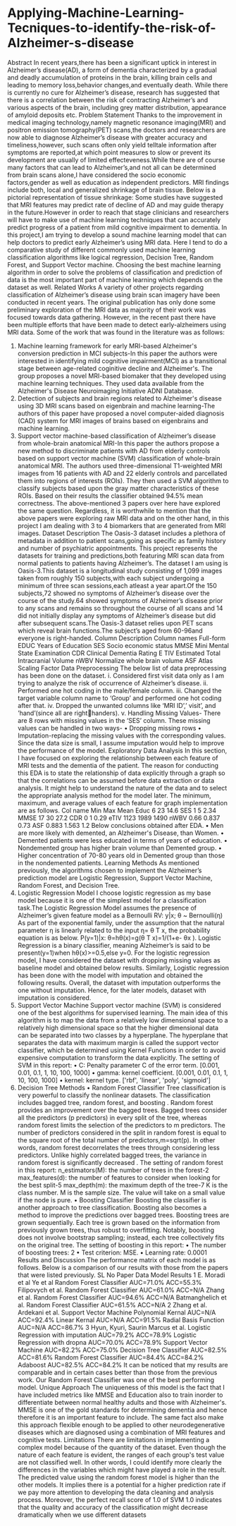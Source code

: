# Applying-Machine-Learning-Tecniques-to-identify-the-risk-of-Alzheimer-s-disease
Abstract
In recent years,there has been a significant uptick in interest in Alzheimer’s disease(AD), a form 
of dementia characterized by a gradual and deadly accumulation of proteins in the brain, killing 
brain cells and leading to memory loss,behavior changes,and eventually death. While there is 
currently no cure for Alzheimer’s disease, research has suggested that there is a correlation 
between the risk of contracting Alzheimer’s and various aspects of the brain, including grey matter 
distribution, appearance of amyloid deposits etc.
Problem Statement
Thanks to the improvement in medical imaging technology,namely magnetic resonance 
imaging(MRI) and positron emission tomography(PET) scans,the doctors and researchers are now 
able to diagnose Alzheimer’s disease with greater accuracy and timeliness,however, such scans 
often only yield telltale information after symptoms are reported,at which point measures to slow 
or prevent its development are usually of limited effecteveness.While there are of course many 
factors that can lead to Alzheimer’s,and not all can be determined from brain scans alone,I have 
considered the socio economic factors,gender as well as education as independent predictors.
MRI findings include both, local and generalized shrinkage of brain tissue. Below is a pictorial 
representation of tissue shrinkage:
Some studies have suggested that MRI features may predict rate of decline of AD and may guide 
therapy in the future.However in order to reach that stage clinicians and researchers will have to 
make use of machine learning techniques that can accurately predict progress of a patient from 
mild cognitive impairment to dementia.
In this project,I am trying to develop a sound machine learning model that can help doctors to 
predict early Alzheimer’s using MRI data.
Here I tend to do a comparative study of different commonly used machine learning 
classification algorithms like logical regression, Decision Tree, Random Forest, and Support 
Vector machine. Choosing the best machine learning algorithm in order to solve the problems of 
classification and prediction of data is the most important part of machine learning which 
depends on the dataset as well. 
Related Works
A variety of other projects regarding classification of Alzheimer’s disease using brain scan 
imagery have been conducted in recent years. The original publication has only done some 
preliminary exploration of the MRI data as majority of their work was focused towards data 
gathering. However, in the recent past there have been multiple efforts that have been made to 
detect early-alzheimers using MRI data. Some of the work that was found in the literature was as 
follows:
1) Machine learning framework for early MRI-based Alzheimer's conversion prediction in 
MCI subjects-In this paper the authors were interested in identifying mild cognitive 
impairment(MCI) as a transitional stage between age-related coginitive decline and 
Alzheimer's. The group proposes a novel MRI-based biomaker that they developed using 
machine learning techniques. They used data available from the Alzheimer's Disease 
Neuroimaging Initiative ADNI Database.
2) Detection of subjects and brain regions related to Alzheimer's disease using 3D MRI 
scans based on eigenbrain and machine learning-The authors of this paper have proposed 
a novel computer-aided diagnosis (CAD) system for MRI images of brains based on 
eigenbrains and machine learning.
3) Support vector machine-based classification of Alzheimer’s disease from whole-brain 
anatomical MRI-In this paper the authors propose a new method to discriminate patients 
with AD from elderly controls based on support vector machine (SVM) classification of 
whole-brain anatomical MRI. The authors used three-dimensional T1-weighted MRI 
images from 16 patients with AD and 22 elderly controls and parcellated them into 
regions of interests (ROIs). They then used a SVM algorithm to classify subjects based 
upon the gray matter characteristics of these ROIs. Based on their results the classifier 
obtained 94.5% mean correctness.
The above-mentioned 3 papers over here have explored the same question. Regardless, it is 
worthwhile to mention that the above papers were exploring raw MRI data and on the other 
hand, in this project I am dealing with 3 to 4 biomarkers that are generated from MRI images.
Dataset Description
The Oasis-3 dataset includes a plethora of metadata in addition to patient scans,going as specific 
as family history and number of psychiatric appointments.
This project represents the datasets for training and predictions,both featuring MRI scan data 
from normal patients to patients having Alzheimer’s. The dataset I am using is Oasis-3.This 
dataset is a longitudinal study consisting of 1,099 images taken from roughly 150 subjects,with 
each subject undergoing a minimum of three scan sessions,each atleast a year apart.Of the 150 
subjects,72 showed no symptoms of Alzheimer’s disease over the course of the study.64 showed 
symptoms of Alzheimer’s disease prior to any scans and remains so throughout the course of all 
scans and 14 did not initially display any symptoms of Alzheimer’s disease but did after 
subsequent scans.The Oasis-3 dataset relies upon PET scans which reveal brain functions.The 
subject’s aged from 60-96and everyone is right-handed.
Column Description
Column names Full-form
EDUC Years of Education
SES Socio economic status
MMSE Mini Mental State Examination
CDR Clinical Dementia Rating
E TIV Estimated Total Intracranial Volume
nWBV Normalize whole brain volume
ASF Atlas Scaling Factor
Data Preprocessing
The below list of data preprocessing has been done on the dataset.
i. Considered first visit data only as I am trying to analyze the risk of occurrence of 
Alzheimer’s disease.
ii. Performed one hot coding in the male/female column.
iii. Changed the target variable column name to ‘Group’ and performed one hot coding after
that.
iv. Dropped the unwanted columns like ‘MRI ID’,’ visit’, and ’hand’(since all are righthanders).
v. Handling Missing Values- There are 8 rows with missing values in the ‘SES’ column.
These missing values can be handled in two ways-
• Dropping missing rows
• Imputation-replacing the missing values with the corresponding values. Since the 
data size is small, I assume imputation would help to improve the performance of 
the model.
Exploratory Data Analysis
In this section, I have focused on exploring the relationship between each feature of MRI tests 
and the dementia of the patient. The reason for conducting this EDA is to state the relationship 
of data explicitly through a graph so that the correlations can be assumed before data extraction 
or data analysis. It might help to understand the nature of the data and to select the appropriate 
analysis method for the model later.
The minimum, maximum, and average values of each feature for graph implementation are as 
follows.
Col name Min Max Mean
Educ 6 23 14.6
SES 1 5 2.34
MMSE 17 30 27.2
CDR 0 1 0.29
eTIV 1123 1989 1490
nWBV 0.66 0.837 0.73
ASF 0.883 1.563 1.2
Below conclusions obtained after EDA.
• Men are more likely with demented, an Alzheimer's Disease, than Women.
• Demented patients were less educated in terms of years of education.
• Nondemented group has higher brain volume than Demented group.
• Higher concentration of 70-80 years old in Demented group than those in the 
nondemented patients.
Learning Methods
As mentioned previously, the algorithms chosen to implement the Alzheimer’s prediction model
are Logistic Regression, Support Vector Machine, Random Forest, and Decision Tree.
1) Logistic Regression Model
I choose logistic regression as my base model because it is one of the simplest model for 
a classification task.The Logistic Regression Model assumes the presence of Alzheimer’s 
given feature model as a Bernoulli RV:
 y|x; θ ~ Bernoulli(η)
As part of the exponential family, under the assumption that the natural parameter η is 
linearly related to the input η= θ
T x, the probability equation is as below.
P(y=1)|x: θ=hθ(x)=g(θ
T x)=1/(1+e- θx
).
Logistic Regression is a binary classifier, meaning Alzheimer’s is said to be 
present(y=1)when hθ(x)>=0.5,else y=0.
For the logistic regression model, I have considered the dataset with dropping missing 
values as baseline model and obtained below results.
Similarly, Logistic regression has been done with the model with imputation and 
obtained the following results.
Overall, the dataset with imputation outperforms the one without imputation. Hence, for 
the later models, dataset with imputation is considered.
2) Support Vector Machine
Support vector machine (SVM) is considered one of the best algorithms for 
supervised learning. The main idea of this algorithm is to map the data from a
relatively low dimensional space to a relatively high dimensional space so that the 
higher dimensional data can be separated into two classes by a hyperplane. The 
hyperplane that separates the data with maximum margin is called the support 
vector classifier, which be determined using Kernel Functions in order to avoid 
expensive computation to transform the data explicitly.
The setting of SVM in this report:
• C: Penalty parameter C of the error term. [0.001, 0.01, 0.1, 1, 10, 100, 
1000]
• gamma: kernel coefficient. [0.001, 0.01, 0.1, 1, 10, 100, 1000]
• kernel: kernel type. ['rbf', 'linear', 'poly', 'sigmoid']
3) Decision Tree Methods
• Random Forest Classifier
Tree classification is very powerful to classify the nonlinear datasets. The 
classification includes bagged tree, random forest, and boosting . Random 
forest provides an improvement over the bagged trees. Bagged trees 
consider all the predictors 
(p predictors) in every split of the tree, whereas random forest limits the 
selection of the predictors to m predictors. The number of predictors 
considered in the split in random forest is equal to the square root of the 
total number of predictors,m=sqrt(p). In other words, random forest 
decorrelates the trees through considering less predictors. Unlike highly 
correlated bagged trees, the variance in random forest is significantly 
decreased . The setting of random forest in this report:
n_estimators(M): the number of trees in the forest-2
 max_features(d): the number of features to consider when looking for the best 
split-5
max_depth(m): the maximum depth of the tree-7
K is the class number. M is the sample size. 
The value will take on a small value if the 
node is pure.
• Boosting Classifier
Boosting the classifier is another approach to tree classification. Boosting 
also becomes a method to improve the predictions over bagged trees. 
Boosting trees are grown sequentially. Each tree is grown based on the 
information from previously grown trees, thus robust to overfitting. 
Notably, boosting does not involve bootstrap sampling; instead, each tree 
collectively fits on the original tree. The setting of boosting in this report:
• The number of boosting trees: 2
• Test criterion: MSE. 
• Learning rate: 0.0001
Results and Discussion
The performance matrix of each model is as follows.
Below is a comparison of our results with those from the papers that were listed previously.
SL 
No
Paper Data Model Results
1 E. Moradi et al Ye et al Random 
Forest 
Classifier
AUC=71.0% ACC=55.3%
Filipovych et al. Random 
Forest 
Classifier
AUC=61.0% ACC=N/A
Zhang et al. Random 
Forest 
Classifier
AUC=94.6% ACC=N/A
Batmanghelich et 
al.
Random 
Forest 
Classifier
AUC=61.5% ACC=N/A
2 Zhang et al. Ardekani et al. Support 
Vector 
Machine
Polynomial 
Kernal
AUC=N/A ACC=92.4%
Linear Kernal AUC=N/A ACC=91.5%
Radial Basis 
Function
AUC=N/A ACC=86.7%
3 Hyun, Kyuri, 
Saurin
Marcus et al. Logistic 
Regression 
with 
imputation
AUC=79.2% ACC=78.9%
Logistic 
Regression 
with dropna
AUC=70.0% ACC=78.9%
Support 
Vector 
Machine
AUC=82.2% ACC=75.0%
Decision Tree 
Classifier
AUC=82.5% ACC=81.6%
Random 
Forest 
Classifier
AUC=84.4% ACC=84.2%
Adaboost AUC=82.5% ACC=84.2%
It can be noticed that my results are comparable and in certain cases better than those from the 
previous work. Our Random Forest Classifier was one of the best performing model.
Unique Approach
The uniqueness of this model is the fact that I have included metrics like MMSE and Education 
also to train inorder to differentiate between normal healthy adults and those with Alzheimer's. 
MMSE is one of the gold standards for determining dementia and hence therefore it is an 
important feature to include.
The same fact also make this approach flexible enough to be applied to other neurodegenerative 
diseases which are diagnosed using a combination of MRI features and cognitive tests.
Limitations
There are limitations in implementing a complex model because of the quantity of the dataset. 
Even though the nature of each feature is evident, the ranges of each group's test value are not 
classified well. In other words, I could identify more clearly the differences in the variables 
which might have played a role in the result. The predicted value using the random forest model 
is higher than the other models. It implies there is a potential for a higher prediction rate if we 
pay more attention to developing the data cleaning and analysis process. Moreover, the perfect 
recall score of 1.0 of SVM 1.0 indicates that the quality and accuracy of the classification might 
decrease dramatically when we use different datasets
